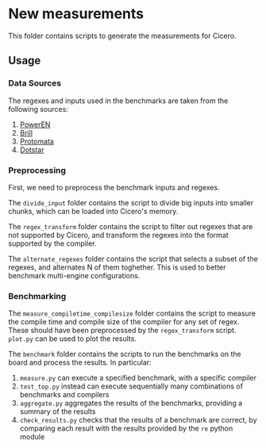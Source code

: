 # New measurements

This folder contains scripts to generate the measurements for Cicero.

## Usage

### Data Sources

The regexes and inputs used in the benchmarks are taken from the following sources:

1. [PowerEN](https://github.com/jackwadden/ANMLZoo/tree/master/PowerEN)
2. [Brill](https://github.com/jackwadden/ANMLZoo/tree/master/Brill)
3. [Protomata](https://github.com/jackwadden/ANMLZoo/tree/master/Protomata)
4. [Dotstar](https://github.com/jackwadden/ANMLZoo/blob/master/Dotstar/)

### Preprocessing

First, we need to preprocess the benchmark inputs and regexes.

The `divide_input` folder contains the script to divide big inputs into smaller chunks, which can be loaded into Cicero's memory.

The `regex_transform` folder contains the script to filter out regexes that are not supported by Cicero, and transform the regexes into the format supported by the compiler.

The `alternate_regexes` folder contains the script that selects a subset of the regexes, and alternates N of them toghether. This is used to better benchmark multi-engine configurations.

### Benchmarking

The `measure_compiletime_compilesize` folder contains the script to measure the compile time and compile size of the compiler for any set of regex. These should have been preprocessed by the `regex_transform` script. `plot.py` can be used to plot the results.

The `benchmark` folder contains the scripts to run the benchmarks on the board and process the results. In particular:

1. `measure.py` can execute a specified benchmark, with a specific compiler
2. `test_top.py` instead can execute sequentially many combinations of benchmarks and compilers
3. `aggregate.py` aggregates the results of the benchmarks, providing a summary of the results
4. `check_results.py` checks that the results of a benchmark are correct, by comparing each result with the results provided by the `re` python module
